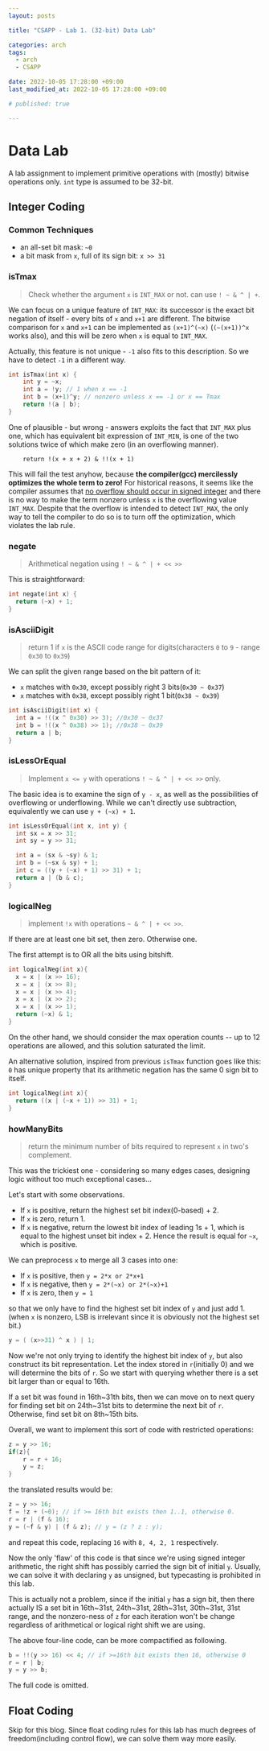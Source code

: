```yaml
---
layout: posts

title: "CSAPP - Lab 1. (32-bit) Data Lab"

categories: arch
tags:
  - arch
  - CSAPP

date: 2022-10-05 17:28:00 +09:00
last_modified_at: 2022-10-05 17:28:00 +09:00

# published: true

---
```


# Data Lab

A lab assignment to implement primitive operations with (mostly) bitwise operations only. `int` type is assumed to be 32-bit.

## Integer Coding

### Common Techniques

* an all-set bit mask: `~0`
* a bit mask from `x`, full of its sign bit: `x >> 31`

### isTmax

> Check whether the argument `x` is `INT_MAX` or not. can use `! ~ & ^ | +`.

We can focus on a unique feature of `INT_MAX`: its successor is the exact bit negation of itself - every bits of `x` and `x+1` are different.
The bitwise comparison for `x` and `x+1` can be implemented as `(x+1)^(~x)` (`(~(x+1))^x` works also), and this will be zero when `x` is equal to `INT_MAX`.

Actually, this feature is not unique - `-1` also fits to this description.
So we have to detect `-1` in a different way.

```c
int isTmax(int x) {
    int y = ~x;
    int a = !y; // 1 when x == -1
    int b = (x+1)^y; // nonzero unless x == -1 or x == Tmax
    return !(a | b);
}
```

One of plausible - but wrong - answers exploits the fact that `INT_MAX` plus one, which has equivalent bit expression of `INT_MIN`, is one of the two solutions twice of which make zero (in an overflowing manner).
```
    return !(x + x + 2) & !!(x + 1)
```

This will fail the test anyhow, because **the compiler(gcc) mercilessly optimizes the whole term to zero!**
For historical reasons, it seems like the compiler assumes that [no overflow should occur in signed integer](https://stackoverflow.com/questions/18195715/why-is-unsigned-integer-overflow-defined-behavior-but-signed-integer-overflow-is) and there is no way to make the term nonzero unless `x` is the overflowing value `INT_MAX`.
Despite that the overflow is intended to detect `INT_MAX`, the only way to tell the compiler to do so is to turn off the optimization, which violates the lab rule.

### negate

> Arithmetical negation using `! ~ & ^ | + << >>`

This is straightforward:

```c
int negate(int x) {
  return (~x) + 1;
}
```
### isAsciiDigit

> return 1 if `x` is the ASCII code range for digits(characters `0` to `9` - range `0x30` to `0x39`)

We can split the given range based on the bit pattern of it:
* `x` matches with `0x30`, except possibly right 3 bits(`0x30 ~ 0x37`)
* `x` matches with `0x38`, except possibly right 1 bit(`0x38 ~ 0x39`)

```c
int isAsciiDigit(int x) {
  int a = !((x ^ 0x30) >> 3); //0x30 ~ 0x37
  int b = !((x ^ 0x38) >> 1); //0x38 ~ 0x39
  return a | b;
}
```

### isLessOrEqual

> Implement `x <= y` with operations `! ~ & ^ | + << >>` only.

The basic idea is to examine the sign of `y - x`, as well as the possibilities of overflowing or underflowing.
While we can't directly use subtraction, equivalently we can use `y + (~x) + 1`.

```c
int isLessOrEqual(int x, int y) {
  int sx = x >> 31;
  int sy = y >> 31;

  int a = (sx & ~sy) & 1;
  int b = (~sx & sy) + 1;
  int c = ((y + (~x) + 1) >> 31) + 1;
  return a | (b & c);
}
```

### logicalNeg

> implement `!x` with operations `~ & ^ | + << >>`.

If there are at least one bit set, then zero. Otherwise one.

The first attempt is to OR all the bits using bitshift.

```c
int logicalNeg(int x){
  x = x | (x >> 16);
  x = x | (x >> 8);
  x = x | (x >> 4);
  x = x | (x >> 2);
  x = x | (x >> 1);
  return (~x) & 1;
}
```

On the other hand, we should consider the max operation counts -- up to 12 operations are allowed, and this solution saturated the limit.

An alternative solution, inspired from previous `isTmax` function goes like this: `0` has unique property that its arithmetic negation has the same 0 sign bit to itself.

```c
int logicalNeg(int x){
  return ((x | (~x + 1)) >> 31) + 1;
}
```

### howManyBits

> return the minimum number of bits required to represent `x` in two's complement.

This was the trickiest one - considering so many edges cases, designing logic without too much exceptional cases...

Let's start with some observations.
* If `x` is positive, return the highest set bit index(0-based) + 2.
* If `x` is zero, return 1.
* If `x` is negative, return the lowest bit index of leading 1s + 1, which is equal to the highest unset bit index + 2. Hence the result is equal for `~x`, which is positive.

We can preprocess `x` to merge all 3 cases into one:
* If `x` is positive, then `y = 2*x or 2*x+1`
* If `x` is negative, then `y = 2*(~x) or 2*(~x)+1`
* If `x` is zero, then `y = 1`

so that we only have to find the highest set bit index of `y` and just add 1.
(when `x` is nonzero, LSB is irrelevant since it is obviously not the highest set bit.)

```c
y = ( (x>>31) ^ x ) | 1;
```

Now we're not only trying to identify the highest bit index of `y`, but also construct its bit representation.
Let the index stored in `r`(initially 0) and we will determine the bits of `r`.
So we start with querying whether there is a set bit larger than or equal to 16th.

If a set bit was found in 16th~31th bits, then we can move on to next query for finding set bit on 24th~31st bits to determine the next bit of `r`. Otherwise, find set bit on 8th~15th bits.

Overall, we want to implement this sort of code with restricted operations:

```c
z = y >> 16;
if(z){
    r = r + 16;
    y = z;
}
```

the translated results would be:
```c
z = y >> 16;
f = !z + (~0); // if >= 16th bit exists then 1..1, otherwise 0.
r = r | (f & 16);
y = (~f & y) | (f & z); // y = (z ? z : y);
```

and repeat this code, replacing `16` with `8, 4, 2, 1` respectively.

Now the only 'flaw' of this code is that since we're using signed integer arithmetic, the right shift has possibly carried the sign bit of initial `y`.
Usually, we can solve it with declaring `y` as unsigned, but typecasting is prohibited in this lab.

This is actually not a problem, since if the initial `y` has a sign bit, then there actually IS a set bit in 16th~31st, 24th~31st, 28th~31st, 30th~31st, 31st range, and the nonzero-ness of `z` for each iteration won't be change regardless of arithmetical or logical right shift we are using.

The above four-line code, can be more compactified as following.

```c
b = !!(y >> 16) << 4; // if >=16th bit exists then 16, otherwise 0
r = r | b;
y = y >> b;
```

The full code is omitted.

## Float Coding

Skip for this blog. Since float coding rules for this lab has much degrees of freedom(including control flow), we can solve them way more easily.
